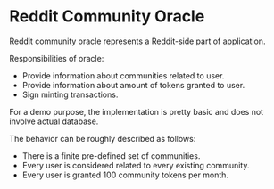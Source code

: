 # Reddit Community Oracle

Reddit community oracle represents a Reddit-side part of application.

Responsibilities of oracle:

- Provide information about communities related to user.
- Provide information about amount of tokens granted to user.
- Sign minting transactions.

For a demo purpose, the implementation is pretty basic and does not involve actual database.

The behavior can be roughly described as follows:

- There is a finite pre-defined set of communities.
- Every user is considered related to every existing community.
- Every user is granted 100 community tokens per month.
